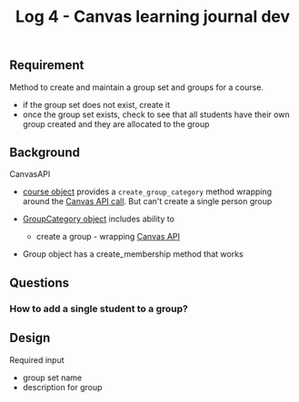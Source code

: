 ﻿---
tags:
- canvas-learning-journal
- casa
title: Log 4 - Canvas learning journal dev
type: note
---
## Requirement

Method to create and maintain a group set and groups for a course.

- if the group set does not exist, create it
- once the group set exists, check to see that all students have their own group created and they are allocated to the group

## Background

CanvasAPI 

- [course object](https://canvasapi.readthedocs.io/en/stable/course-ref.html?highlight=group) provides a `create_group_category` method wrapping around the [Canvas API call](https://canvas.instructure.com/doc/api/group_categories.html#method.group_categories.create). But can't create a single person group
- [GroupCategory object](https://canvasapi.readthedocs.io/en/stable/group-ref.html#groupcategory) includes ability to

  -  create a group - wrapping [Canvas API](https://canvas.instructure.com/doc/api/groups.html#method.groups.create)

- Group object has a create_membership method that works

## Questions



### How to add a single student to a group?


## Design

Required input

- group set name
- description for group